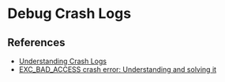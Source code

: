 # Debug Crash Logs


## References
- [Understanding Crash Logs](https://developer.apple.com/videos/play/wwdc2018/414/)
- [EXC_BAD_ACCESS crash error: Understanding and solving it](https://www.avanderlee.com/swift/exc-bad-access-crash/)

